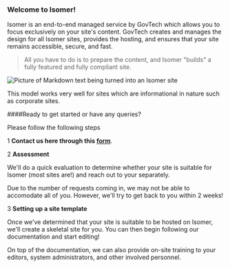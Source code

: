 ### Welcome to Isomer! 

Isomer is an end-to-end managed service by GovTech which allows you to focus exclusively on your site's content. GovTech creates and manages the design for all Isomer sites, provides the hosting, and ensures that your site remains accessible, secure, and fast. 
> All you have to do is to prepare the content, and Isomer "builds" a fully featured and fully compliant site.

![Picture of Markdown text being turned into an Isomer site](/images/markdown-to-site.png)

This model works very well for sites which are informational in nature such as corporate sites.

####Ready to get started or have any queries? 

Please follow the following steps

1  **Contact us here through this [form](https://form.gov.sg/5dc80f7c03b2790012428dc5)**. 

2 **Assessment**

We'll do a quick evaluation to determine whether your site is suitable for Isomer (most sites are!) and reach out to your separately.

Due to the number of requests coming in, we may not be able to accomodate all of you. However, we'll try to get back to you within 2 weeks!

3 **Setting up a site template**

Once we've determined that your site is suitable to be hosted on Isomer, we'll create a skeletal site for you. You can then begin following our documentation and start editing!


On top of the documentation, we can also provide on-site training to your editors, system administrators, and other involved personnel.
